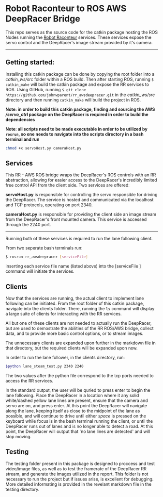 # Robot Raconteur to ROS AWS DeepRacer Bridge

This repo serves as the source code for the catkin package hosting the ROS Nodes running the [Robot Raconteur](https://robotraconteur.com) services. These services expose the servo control and the DeepRacer's image stream provided by it's camera. 
___

## Getting started:
Installing this catkin package can be done by copying the root folder into a _catkin_ws/src_ folder within a ROS build. Then after starting ROS, running `$ catkin_make`  will build the catkin package and expose the RR services to ROS. Using GitHub, running `$ git clone https://github.com/johnwparent/rr_awsdeepracer.git` in the _catkin_ws/src_ directory and then running `catkin_make` will build the project in ROS. 

**Note: in order to build this catkin package, finding and sourcing the AWS _/servo_ctrl_ package on the DeepRacer is required in order to build the dependencies**

**Note: all scripts need to be made executable in order to be utilized by `rosrun`, so one needs to navigate into the scripts directory in a bash terminal and run**
```bash
chmod +x servoHost.py cameraHost.py
```

## Services
This RR - AWS ROS bridge wraps the DeepRacer's ROS controls with an RR abstraction, allowing for easier access to the DeepRacer's incredibly limited free control API from the client side. Two services are offered:

**servoHost.py** is responsible for controlling the servo responsible for driving the DeepRacer. The service is hosted and communicated via the localhost and TCP protocols, operating on port 2340.

**cameraHost.py** is responsible for providing the client side an image stream from the DeepRacer's front mounted camera. This service is accessed through the 2240 port.

___

Running both of these services is required to run the lane following client.

From two seperate bash terminals run:
```bash
$ rosrun rr_awsdeepracer [serviceFile]
```
inserting each service file name (listed above) into the [serviceFile ] command will initiate the services.

## Clients
Now that the services are running, the actual client to implement lane following can be initiated.
From the root folder of this catkin package, navigate into the clients folder. There, running the `ls` command will display a large suite of clients for interacting with the RR services. 

All but one of these clients are not needed to actually run the DeepRacer, but are used to demostrate the abilities of the RR ROS/AWS bridge, collect data, and to provide more basic control options, or to stream images.

The unnecessary clients are expanded upon further in the markdown file in that directory, but the required clients will be expanded upon now.

In order to run the lane follower, in the clients directory,
run:
```bash
$python lane_steam_test.py 2340 2240
```
The two values after the python file correspond to the tcp ports needed to access the RR services.

In the standard output, the user will be quried to press enter to begin the lane following. Place the DeepRacer in a location where it any solid white/dashed yellow lane lines are present, ensure that the camera and servo are on, and press enter. At this point the DeepRacer will navigate along the lane, keeping itself as close to the midpoint of the lane as possible, and will continue to drive until either *space* is pressed on the keyboard while focus is in the bash terminal running the client, or until the DeepRacer runs out of lanes and is no longer able to detect a road. At this point, the DeepRacer will output that 'no lane lines are detected' and will stop moving. 


## Testing 
The testing folder present in this package is designed to proccess and test video/image files, as well as to test the framerate of the DeepRacer RR stream, and generate the images utilized in the report. This folder is not necessary to run the project but if issues arise, is excellent for debugging. More detailed informating is provided in the revelant markdown file in the testing directory.